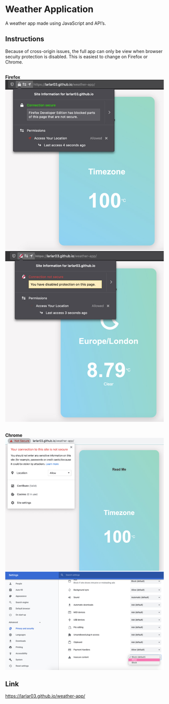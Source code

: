 # Weather Application

A weather app made using JavaScript and API’s.

## Instructions

Because of cross-origin issues, the full app can only be view when browser secuity protection is disabled. This is easiest to change on Firefox or Chrome.
<br/><br/>

**Firefox**<br/>
![Firefox Security enabled screenshot](/img/enabled-firefox.jpg)
![Firefox Security disabled screenshot](/img/disabled-firefox.jpg)
<br/><br/>

**Chrome**<br/>
![Chrome Security enabled screenshot](/img/enabled-chrome.jpg)
![Chrome Security disabled screenshot](/img/disabled-chrome.jpg)


## Link
https://larlar03.github.io/weather-app/
